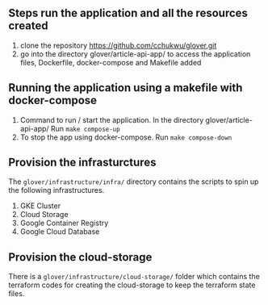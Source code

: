 ## Steps run the application and all the resources created

1. clone the repository https://github.com/cchukwu/glover.git
2. go into the directory glover/article-api-app/ to access the application files, Dockerfile, docker-compose and Makefile added

## Running the application using a makefile with docker-compose

1. Command to run / start the application. In the directory glover/article-api-app/ Run `make compose-up`
2. To stop the app using docker-compose. Run `make compose-down`

## Provision the infrasturctures

The `glover/infrastructure/infra/` directory contains the scripts to spin up the following infrastructures.

1. GKE Cluster
2. Cloud Storage
3. Google Container Registry
4. Google Cloud Database

## Provision the cloud-storage

There is a `glover/infrastructure/cloud-storage/` folder which contains the terraform codes for creating the cloud-storage to keep the terraform state files.
